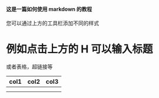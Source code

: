 #### 这是一篇如何使用 markdown 的教程

您可以通过上方的工具栏添加不同的样式

# 例如点击上方的 H 可以输入标题

或者表格，超链接等

| col1 | col2 | col3 |
| ---- | ---- | ---- |
|      |      |      |
|      |      |      |
